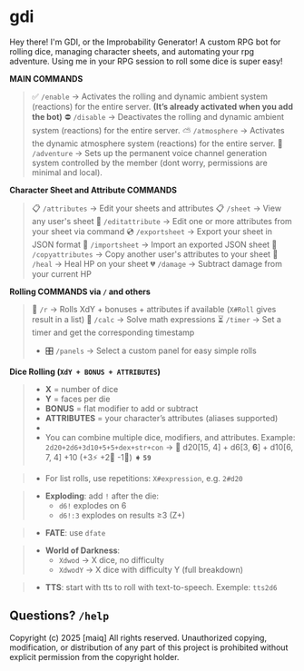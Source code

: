 # gdi
Hey there! I'm GDI, or the Improbability Generator! A custom RPG bot for rolling dice, managing character sheets, and automating your rpg adventure.
Using me in your RPG session to roll some dice is super easy!

**MAIN COMMANDS**
> ✅ `/enable` → Activates the rolling and dynamic ambient system (reactions) for the entire server. **(It’s already activated when you add the bot)**
> ⛔ `/disable` → Deactivates the rolling and dynamic ambient system (reactions) for the entire server.
> ⛅ `/atmosphere` → Activates the dynamic atmosphere system (reactions) for the entire server.
> 🐉 `/adventure` → Sets up the permanent voice channel generation system controlled by the member (dont worry, permissions are minimal and local).

**Character Sheet and Attribute COMMANDS**
> 📋 `/attributes` → Edit your sheets and attributes
> 📋 `/sheet` → View any user's sheet
> 📝 `/editattribute` → Edit one or more attributes from your sheet via command
> 💿 `/exportsheet` → Export your sheet in JSON format
> 📀 `/importsheet` → Import an exported JSON sheet
> 💾 `/copyattributes` → Copy another user's attributes to your sheet
> 💖 `/heal` → Heal HP on your sheet
> 💔 `/damage` → Subtract damage from your current HP

**Rolling COMMANDS via `/` and others**
> 🎲 `/r` → Rolls XdY + bonuses + attributes if available (`X#Roll` gives result in a list)
> 🧮 `/calc` → Solve math expressions
> ⏳ `/timer` → Set a timer and get the corresponding timestamp
> - 🎛 `/panels` → Select a custom panel for easy simple rolls

**Dice Rolling (`XdY + BONUS + ATTRIBUTES`)**
> - **X** = number of dice
> - **Y** = faces per die
> - **BONUS** = flat modifier to add or subtract
> - **ATTRIBUTES** = your character’s attributes (aliases supported)
> - 
> - You can combine multiple dice, modifiers, and attributes. Example:
> `2d20+2d6+3d10+5+5+dex+str+con` → 🎲 d20[15, 4] + d6[3, **6**] + d10[6, 7, 4] +10 (+3⚡ +2💪 -1🍄) **➧ `59`**

> - For list rolls, use repetitions: `X#expression`, e.g. `2#d20`

> - **Exploding**: add `!` after the die:
>   - `d6!` explodes on 6
>   - `d6!:3` explodes on results ≥3 (Z+)

> - **FATE**: use `dfate`

> - **World of Darkness**:
>   - `Xdwod` → X dice, no difficulty
>   - `XdwodY` → X dice with difficulty Y (full breakdown)

> - **TTS**: start with tts to roll with text-to-speech.
Exemple: `tts2d6`

## Questions? `/help`

Copyright (c) 2025 [maiq]
All rights reserved.
Unauthorized copying, modification, or distribution of any part of this project is prohibited without explicit permission from the copyright holder.

